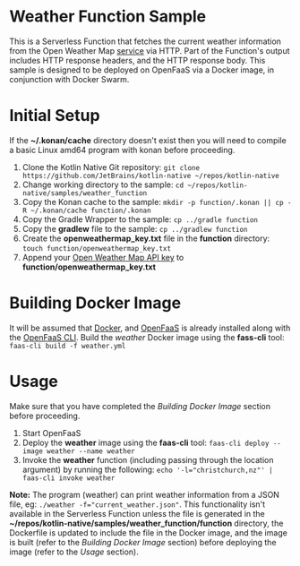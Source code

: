 # Weather Function Sample

This is a Serverless Function that fetches the current weather information from the Open Weather Map [service](https://openweathermap.org/current) via HTTP. Part of the Function's output includes HTTP response headers, and the HTTP response body. This sample is designed to be deployed on OpenFaaS via a Docker image, in conjunction with Docker Swarm.


# Initial Setup

If the **~/.konan/cache** directory doesn't exist then you will need to compile a basic Linux amd64 program with konan before proceeding.

1. Clone the Kotlin Native Git repository: `git clone https://github.com/JetBrains/kotlin-native ~/repos/kotlin-native`
2. Change working directory to the sample: `cd ~/repos/kotlin-native/samples/weather_function`
3. Copy the Konan cache to the sample: `mkdir -p function/.konan || cp -R ~/.konan/cache function/.konan`
4. Copy the Gradle Wrapper to the sample: `cp ../gradle function`
5. Copy the **gradlew** file to the sample: `cp ../gradlew function`
6. Create the **openweathermap_key.txt** file in the **function** directory: `touch function/openweathermap_key.txt`
7. Append your [Open Weather Map API key](https://openweathermap.org/appid) to **function/openweathermap_key.txt**


# Building Docker Image

It will be assumed that [Docker](https://store.docker.com/search?type=edition&offering=community), and [OpenFaaS](https://docs.openfaas.com/deployment/) is already installed along with the [OpenFaaS CLI](https://github.com/openfaas/faas-cli). Build the *weather* Docker image using the **fass-cli** tool: `faas-cli build -f weather.yml`


# Usage

Make sure that you have completed the *Building Docker Image* section before proceeding.

1. Start OpenFaaS
2. Deploy the **weather** image using the **faas-cli** tool: `faas-cli deploy --image weather --name weather`
3. Invoke the **weather** function (including passing through the location argument) by running the following: `echo '-l="christchurch,nz"' | faas-cli invoke weather`

**Note:** The program (weather) can print weather information from a JSON file, eg: `./weather -f="current_weather.json"`. This functionality isn't available in the Serverless Function unless the file is generated in the **~/repos/kotlin-native/samples/weather_function/function** directory, the Dockerfile is updated to include the file in the Docker image, and the image is built (refer to the *Building Docker Image* section) before deploying the image (refer to the *Usage* section).
